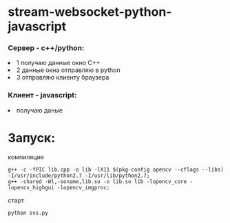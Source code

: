 # stream-websocket-python-javascript
<h3><strong>Сервер</strong> - c++/python:</h3>
   <li>1 получаю данные окно C++</li> 
   <li>2 данные окна отправляю в python</li>
   <li>3 отправляю клиенту браузера</li>
<h3><strong>Клиент</strong> - javascript:</h3>
   <li>получаю даные</li>
   
# Запуск:

компиляция

```
g++ -c -fPIC lib.cpp -o lib -lX11 $(pkg-config opencv --cflags --libs) -I/usr/include/python2.7 -I/usr/lib/python2.7;
g++ -shared -Wl,-soname,lib.so -o lib.so lib -lopencv_core -lopencv_highgui -lopencv_imgproc;
```

старт

```
python svs.py
```

